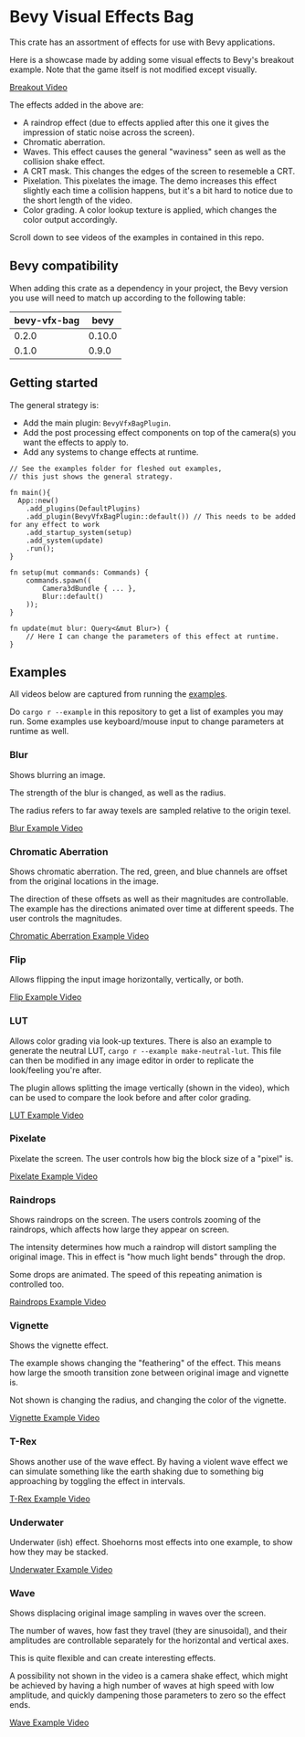 # Bevy Visual Effects Bag

This crate has an assortment of effects for use with Bevy applications.

Here is a showcase made by adding some visual effects to Bevy's breakout example.
Note that the game itself is not modified except visually.

[Breakout Video](https://user-images.githubusercontent.com/52322338/198832540-a1a2fa00-8c75-4f55-a3e7-b4ce18fef958.mp4)

The effects added in the above are:

- A raindrop effect (due to effects applied after this one it gives the impression of static noise across the screen).
- Chromatic aberration.
- Waves. This effect causes the general "waviness" seen as well as the collision shake effect.
- A CRT mask. This changes the edges of the screen to resemeble a CRT.
- Pixelation. This pixelates the image. The demo increases this effect slightly each time a collision happens, but it's a bit hard to notice due to the short length of the video.
- Color grading. A color lookup texture is applied, which changes the color output accordingly.

Scroll down to see videos of the examples in contained in this repo.

## Bevy compatibility

When adding this crate as a dependency in your project,
the Bevy version you use will need to match up according to the
following table:

| bevy-vfx-bag | bevy   |
| ------------ | ------ |
| 0.2.0        | 0.10.0 |
| 0.1.0        | 0.9.0  |

## Getting started

The general strategy is:

* Add the main plugin: `BevyVfxBagPlugin`.
* Add the post processing effect components on top of the camera(s) you want the effects to apply to.
* Add any systems to change effects at runtime.

```rust,ignore
// See the examples folder for fleshed out examples,
// this just shows the general strategy.

fn main(){
  App::new()
    .add_plugins(DefaultPlugins)
    .add_plugin(BevyVfxBagPlugin::default()) // This needs to be added for any effect to work
    .add_startup_system(setup)
    .add_system(update)
    .run();
}

fn setup(mut commands: Commands) {
    commands.spawn((
        Camera3dBundle { ... },
        Blur::default()
    ));
}

fn update(mut blur: Query<&mut Blur>) {
    // Here I can change the parameters of this effect at runtime.
}
```

## Examples

All videos below are captured from running the [examples](https://github.com/torsteingrindvik/bevy-vfx-bag/tree/main/examples).

Do `cargo r --example` in this repository to get a list of examples you may run.
Some examples use keyboard/mouse input to change parameters at runtime as well.

### Blur

Shows blurring an image.

The strength of the blur is changed, as well as the radius.

The radius refers to far away texels are sampled relative to the origin texel.

[Blur Example Video](https://user-images.githubusercontent.com/52322338/195917033-762688ae-c8ce-4d62-9446-900cd6af1939.mp4)

### Chromatic Aberration

Shows chromatic aberration.
The red, green, and blue channels are offset from the original locations in the image.

The direction of these offsets as well as their magnitudes are controllable.
The example has the directions animated over time at different speeds.
The user controls the magnitudes.

[Chromatic Aberration Example Video](https://user-images.githubusercontent.com/52322338/195917082-453ea4e7-d7b8-46c3-ad6d-1298e53620c0.mp4)

### Flip

Allows flipping the input image horizontally, vertically, or both.

[Flip Example Video](https://user-images.githubusercontent.com/52322338/195917100-acece75a-a867-43c8-a850-62ca7a1109f0.mp4)

### LUT

Allows color grading via look-up textures.
There is also an example to generate the neutral LUT, `cargo r --example make-neutral-lut`.
This file can then be modified in any image editor in order to replicate the look/feeling you're after.

The plugin allows splitting the image vertically (shown in the video), which can be used to compare the look
before and after color grading.

[LUT Example Video](https://user-images.githubusercontent.com/52322338/196005149-a76e6d5b-d227-4e71-9f3f-4e1d86b4d12e.mp4)

### Pixelate

Pixelate the screen.
The user controls how big the block size of a "pixel" is.

[Pixelate Example Video](https://user-images.githubusercontent.com/52322338/197244451-017846fa-789d-49a7-a622-bc70d5397b4c.mp4)

### Raindrops

Shows raindrops on the screen.
The users controls zooming of the raindrops, which affects how large they appear on screen.

The intensity determines how much a raindrop will distort sampling the original image.
This in effect is "how much light bends" through the drop.

Some drops are animated. The speed of this repeating animation is controlled too.

[Raindrops Example Video](https://user-images.githubusercontent.com/52322338/195917577-352f549b-1622-4e62-b2e9-7005fbbdd875.mp4)

### Vignette

Shows the vignette effect.

The example shows changing the "feathering" of the effect.
This means how large the smooth transition zone between original image and vignette is.

Not shown is changing the radius, and changing the color of the vignette.

[Vignette Example Video](https://user-images.githubusercontent.com/52322338/195917174-0be12446-d527-4d81-8e0d-24370b8bdd03.mp4)

### T-Rex

Shows another use of the wave effect.
By having a violent wave effect we can simulate something like the earth shaking due to something
big approaching by toggling the effect in intervals.

[T-Rex Example Video](https://user-images.githubusercontent.com/52322338/198832244-4898bbe9-4b24-4ddb-a5d5-665f3ecc71e3.mp4)

### Underwater

Underwater (ish) effect.
Shoehorns most effects into one example, to show how they may be stacked.

[Underwater Example Video](https://user-images.githubusercontent.com/52322338/196513586-dbf0f822-0144-4af8-b11d-177fada21311.mp4)

### Wave

Shows displacing original image sampling in waves over the screen.

The number of waves, how fast they travel (they are sinusoidal),
and their amplitudes are controllable separately for the horizontal and
vertical axes.

This is quite flexible and can create interesting effects.

A possibility not shown in the video is a camera shake effect,
which might be achieved by having a high number of waves at high speed with low amplitude,
and quickly dampening those parameters to zero so the effect ends.

[Wave Example Video](https://user-images.githubusercontent.com/52322338/195917192-461fd2a1-8bdf-4671-bfce-a1182de41fb1.mp4)
